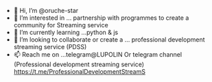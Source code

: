 - 👋 Hi, I’m @oruche-star
- 👀 I’m interested in ... partnership with programmes to create a community for Streaming service
- 🌱 I’m currently learning ...python & js 
- 💞️ I’m looking to collaborate or create a ... professional development streaming service (PDSS)
- 📫 Reach me on ...telegram@LUPOLIN
Or telegram channel (Professional development streaming service)
https://t.me/ProfessionalDevelopmentStreamS
<!---
oruche-star/oruche-star is a ✨ special ✨ repository because its `README.md` (this file) appears on your GitHub profile.
You can click the Preview link to take a look at your changes.
--->
